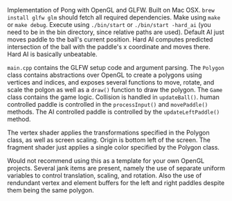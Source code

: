 Implementation of Pong with OpenGL and GLFW. Built on Mac OSX.
`brew install glfw glm` should fetch all required dependencies. Make using `make` or `make debug`.
Execute using `./bin/start` or `./bin/start -hard_ai` (you need to be in the bin directory, since relative paths are used).
Default AI just moves paddle to the ball's current position. Hard AI computes predicted intersection of the ball with the paddle's x coordinate and moves there. Hard AI is basically unbeatable.

`main.cpp` contains the GLFW setup code and argument parsing.
The `Polygon` class contains abstractions over OpenGL to create a polygons using vertices and indices, and exposes several functions to move, rotate, and scale the polgon as well as a `draw()` function to draw the polygon.
The `Game` class contains the game logic. Collision is handled in `updateBall()`. human controlled paddle is controlled in the `processInput()` and `movePaddle()` methods. The AI controlled paddle is controlled by the `updateLeftPaddle()` method.

The vertex shader applies the transformations specified in the Polygon class, as well as screen scaling. Origin is bottom left of the screen. The fragment shader just applies a single color specified by the Polygon class.

Would not recommend using this as a template for your own OpenGL projects. Several jank items are present, namely the use of separate uniform variables to control translation, scaling, and rotation. Also the use of rendundant vertex and element buffers for the left and right paddles despite them being the same polygon.
